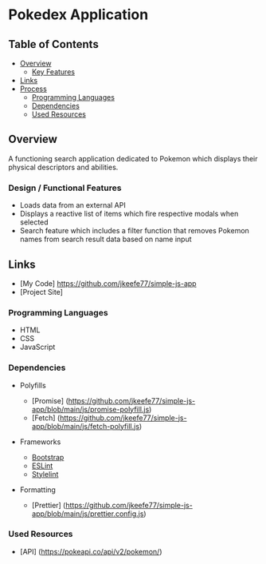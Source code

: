 # Pokedex Application

## Table of Contents

-   [Overview](#overview)
    -   [Key Features](#key-features)
-   [Links](#links)
-   [Process](#process)
    -   [Programming Languages](#programming-languages)
    -   [Dependencies](#dependencies)
    -   [Used Resources](#used-resources)

## Overview

A functioning search application dedicated to Pokemon which displays their physical descriptors and abilities.

### Design / Functional Features

-   Loads data from an external API
-   Displays a reactive list of items which fire respective modals when selected
-   Search feature which includes a filter function that removes Pokemon names from search result data based on name input

## Links

-   [My Code] https://github.com/jkeefe77/simple-js-app
-   [Project Site]

### Programming Languages

-   HTML
-   CSS
-   JavaScript

### Dependencies

-   Polyfills

    -   [Promise] (https://github.com/jkeefe77/simple-js-app/blob/main/js/promise-polyfill.js)
    -   [Fetch] (https://github.com/jkeefe77/simple-js-app/blob/main/js/fetch-polyfill.js)

-   Frameworks

    -   [Bootstrap](https://getbootstrap.com/)
    -   [ESLint](https://eslint.org/docs/latest/)
    -   [Stylelint](https://github.com/jkeefe77/simple-js-app/blob/main/js/stylelint.config.js)

-   Formatting
    -   [Prettier] (https://github.com/jkeefe77/simple-js-app/blob/main/js/prettier.config.js)

### Used Resources

-   [API] (https://pokeapi.co/api/v2/pokemon/)
